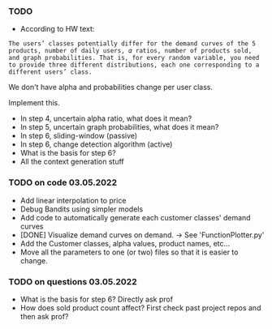 ### TODO

* According to HW text:
```text
The users’ classes potentially differ for the demand curves of the 5 products, number of daily users, 𝛼 ratios, number of products sold, and graph probabilities. That is, for every random variable, you need to provide three different distributions, each one corresponding to a different users’ class.
```
We don't have alpha and probabilities change per user class.

Implement this.

* In step 4, uncertain alpha ratio, what does it mean?
* In step 5, uncertain graph probabilities, what does it mean?
* In step 6, sliding-window (passive)
* In step 6, change detection algorithm (active)
* What is the basis for step 6? 
* All the context generation stuff



### TODO on code 03.05.2022
* Add linear interpolation to price
* Debug Bandits using simpler models
* Add code to automatically generate each customer classes' demand curves
* [DONE] Visualize demand curves on demand. -> See 'FunctionPlotter.py'
* Add the Customer classes, alpha values, product names, etc...
* Move all the parameters to one (or two) files so that it is easier to change.



### TODO on questions 03.05.2022
* What is the basis for step 6? Directly ask prof
* How does sold product count affect? First check past project repos and then ask prof?
